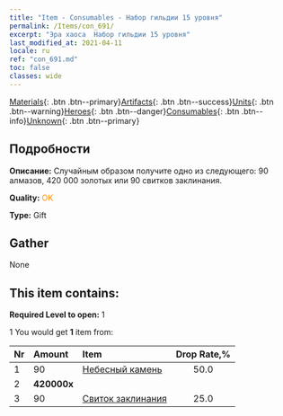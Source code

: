 ```yaml
---
title: "Item - Consumables - Набор гильдии 15 уровня"
permalink: /Items/con_691/
excerpt: "Эра хаоса  Набор гильдии 15 уровня"
last_modified_at: 2021-04-11
locale: ru
ref: "con_691.md"
toc: false
classes: wide
---
```

 [Materials](/ru/Items/){: .btn .btn--primary}[Artifacts](/ru/Items/Artifacts/){: .btn .btn--success}[Units](/ru/Items/Units/){: .btn .btn--warning}[Heroes](/ru/Items/Heroes/){: .btn .btn--danger}[Consumables](/ru/Items/Consumables/){: .btn .btn--info}[Unknown](/ru/Items/Unknown/){: .btn .btn--primary}

## Подробности
 **Описание:** Случайным образом получите одно из следующего: 90 алмазов, 420 000 золотых или 90 свитков заклинания.

 **Quality:** <span style="color: #FF8C00">OK</span>

 **Type:** Gift

## Gather

  None

## This item contains:

 **Required Level to open:** 1

 1 You would get **1** item  from:

  | Nr | Amount |     Item    | Drop Rate,% |
  |:---|:-------|:------------|:---------:|
  | 1 | 90 | [Небесный камень](/ru/Items/art_188/) | 50.0 | 
  | 2 |  **420000x** | <i class="fas fa-coins"/> |  | 25.0 | 
  | 3 | 90 | [Свиток заклинания](/ru/Items/con_694/) | 25.0 | 

